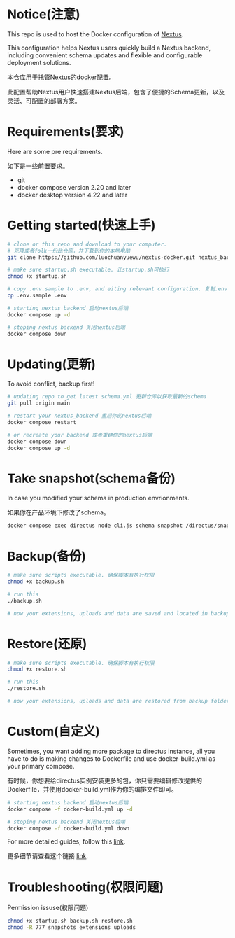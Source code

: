 
# Notice(注意)

This repo is used to host the Docker configuration of [Nextus](https://github.com/luochuanyuewu/nextus).

This configuration helps Nextus users quickly build a Nextus backend, including convenient schema updates and flexible and configurable deployment solutions.


本仓库用于托管[Nextus](https://github.com/luochuanyuewu/nextus)的docker配置。

此配置帮助Nextus用户快速搭建Nextus后端，包含了便捷的Schema更新，以及灵活、可配置的部署方案。

# Requirements(要求)

Here are some pre requirements.

如下是一些前置要求。

- git
- docker compose version 2.20 and later
- docker desktop version 4.22 and later

# Getting started(快速上手)

```sh
# clone or this repo and download to your computer.
# 克隆或者folk一份此仓库，并下载到你的本地电脑
git clone https://github.com/luochuanyuewu/nextus-docker.git nextus_backend && cd nextus_backend

# make sure startup.sh executable. 让startup.sh可执行
chmod +x startup.sh

# copy .env.sample to .env, and eiting relevant configuration. 复制.env.sample为.env，并编辑相关的配置。
cp .env.sample .env

# starting nextus backend 启动nextus后端
docker compose up -d

# stoping nextus backend 关闭nextus后端
docker compose down
```

# Updating(更新)

To avoid conflict, backup first!

```sh
# updating repo to get latest schema.yml 更新仓库以获取最新的schema
git pull origin main

# restart your nextus_backend 重启你的nextus后端
docker compose restart

# or recreate your backend 或者重建你的nextus后端
docker compose down
docker compose up -d

```

# Take snapshot(schema备份)

In case you modified your schema in production envrionments. 

如果你在产品环境下修改了schema。

```sh
docker compose exec directus node cli.js schema snapshot /directus/snapshots/schema.yml --yes
```


# Backup(备份)


```sh
# make sure scripts executable. 确保脚本有执行权限
chmod +x backup.sh

# run this
./backup.sh

# now your extensions, uploads and data are saved and located in backup folder.

```

# Restore(还原)

```sh
# make sure scripts executable. 确保脚本有执行权限
chmod +x restore.sh

# run this
./restore.sh

# now your extensions, uploads and data are restored from backup folder.
```

# Custom(自定义)

Sometimes, you want adding more package to directus instance, all you have to do is making changes to Dockerfile and use docker-build.yml as your primary compose.

有时候，你想要给directus实例安装更多的包，你只需要编辑修改提供的Dockerfile，并使用docker-build.yml作为你的编排文件即可。

```sh
# starting nextus backend 启动nextus后端
docker compose -f docker-build.yml up -d

# stoping nextus backend 关闭nextus后端
docker compose -f docker-build.yml down

```

For more detailed guides, follow this [link](https://docs.directus.io/self-hosted/docker-guide.html#adding-packages-to-use-in-flows-scripts).

更多细节请查看这个链接 [link](https://docs.directus.io/self-hosted/docker-guide.html#adding-packages-to-use-in-flows-scripts).

# Troubleshooting(权限问题)

Permission issuse(权限问题)

```sh
chmod +x startup.sh backup.sh restore.sh
chmod -R 777 snapshots extensions uploads
```

